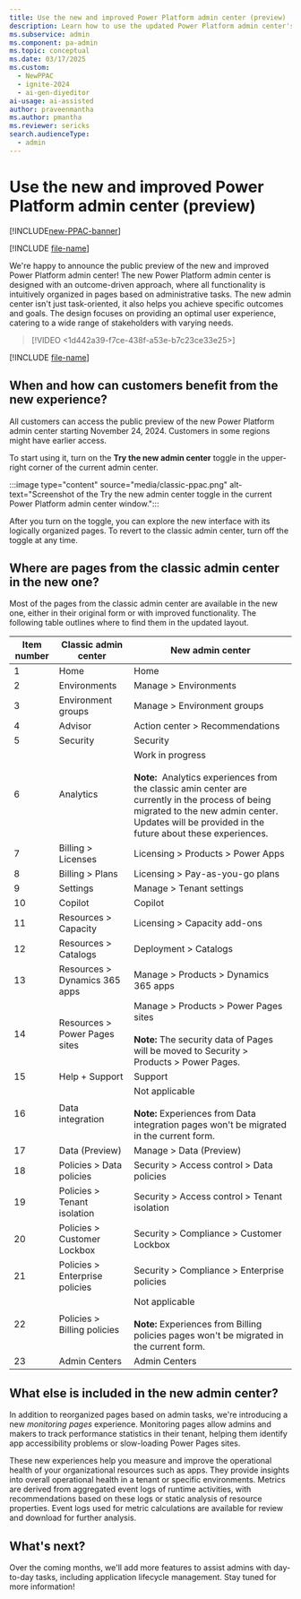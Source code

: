 ```yaml
---
title: Use the new and improved Power Platform admin center (preview)
description: Learn how to use the updated Power Platform admin center's new UI and features for effective administration and monitoring.
ms.subservice: admin
ms.component: pa-admin
ms.topic: conceptual
ms.date: 03/17/2025
ms.custom: 
  - NewPPAC
  - ignite-2024
  - ai-gen-diyeditor
ai-usage: ai-assisted
author: praveenmantha
ms.author: pmantha
ms.reviewer: sericks
search.audienceType: 
  - admin
---
```


# Use the new and improved Power Platform admin center (preview)

[!INCLUDE[new-PPAC-banner](~/includes/new-PPAC-banner.md)]

[!INCLUDE [file-name](~/../shared-content/shared/preview-includes/preview-banner.md)]

We're happy to announce the public preview of the new and improved Power Platform admin center! The new Power Platform admin center is designed with an outcome-driven approach, where all functionality is intuitively organized in pages based on administrative tasks. The new admin center isn't just task-oriented, it also helps you achieve specific outcomes and goals. The design focuses on providing an optimal user experience, catering to a wide range of stakeholders with varying needs.

 > [!VIDEO <1d442a39-f7ce-438f-a53e-b7c23ce33e25>]

[!INCLUDE [file-name](~/../shared-content/shared/preview-includes/preview-note-pp.md)]

## When and how can customers benefit from the new experience?

All customers can access the public preview of the new Power Platform admin center starting November 24, 2024. Customers in some regions might have earlier access.  

To start using it, turn on the **Try the new admin center** toggle in the upper-right corner of the current admin center.

:::image type="content" source="media/classic-ppac.png" alt-text="Screenshot of the Try the new admin center toggle in the current Power Platform admin center window.":::

After you turn on the toggle, you can explore the new interface with its logically organized pages. To revert to the classic admin center, turn off the toggle at any time.

## Where are pages from the classic admin center in the new one?  

Most of the pages from the classic admin center are available in the new one, either in their original form or with improved functionality. The following table outlines where to find them in the updated layout.

| Item number | Classic admin center | New admin center |
| ------------| -------------------- | -----------------|
| 1           | Home                 | Home             |
| 2           | Environments         | Manage > Environments |
| 3           | Environment groups   | Manage > Environment groups |
| 4           | Advisor              | Action center > Recommendations |
| 5           | Security             | Security         |
| 6           | Analytics            | Work in progress<br><br>**Note:**  Analytics experiences from the classic amin center are currently in the process of being migrated to the new admin center. Updates will be provided in the future about these experiences.
| 7           | Billing > Licenses   | Licensing > Products > Power Apps |
| 8           | Billing > Plans      | Licensing > Pay-as-you-go plans |
| 9           | Settings             | Manage > Tenant settings |
| 10          | Copilot              | Copilot          |
| 11          | Resources > Capacity | Licensing > Capacity add-ons |
| 12          | Resources > Catalogs | Deployment > Catalogs |
| 13          | Resources > Dynamics 365 apps | Manage > Products > Dynamics 365 apps |
| 14          | Resources > Power Pages sites | Manage > Products > Power Pages sites<br><br>**Note:** The security data of Pages will be moved to Security > Products > Power Pages. |
| 15          | Help + Support       | Support         |
| 16          | Data integration     | Not applicable<br><br>**Note:** Experiences from Data integration pages won't be migrated in the current form. |
| 17          | Data (Preview)       | Manage > Data (Preview) |
| 18          | Policies > Data policies | Security > Access control > Data policies |
| 19          | Policies > Tenant isolation | Security > Access control > Tenant isolation |
| 20          | Policies > Customer Lockbox | Security > Compliance > Customer Lockbox |
| 21          | Policies > Enterprise policies | Security > Compliance > Enterprise policies |
| 22          | Policies > Billing policies | Not applicable<br><br>**Note:** Experiences from Billing policies pages won't be migrated in the current form. |
| 23          | Admin Centers        | Admin Centers   |

## What else is included in the new admin center?

In addition to reorganized pages based on admin tasks, we're introducing a new *monitoring pages* experience. Monitoring pages allow admins and makers to track performance statistics in their tenant, helping them identify app accessibility problems or slow-loading Power Pages sites.  

These new experiences help you measure and improve the operational health of your organizational resources such as apps. They provide insights into overall operational health in a tenant or specific environments. Metrics are derived from aggregated event logs of runtime activities, with recommendations based on these logs or static analysis of resource properties. Event logs used for metric calculations are available for review and download for further analysis.

## What's next?

Over the coming months, we'll add more features to assist admins with day-to-day tasks, including application lifecycle management. Stay tuned for more information!

